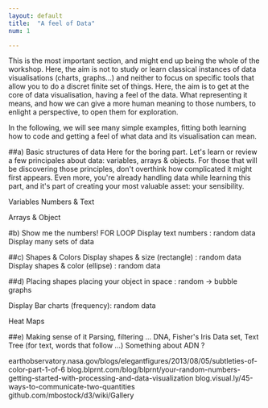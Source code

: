 ```yaml
---
layout: default
title:  "A feel of Data"
num: 1

---
```


This is the most important section, and might end up being the whole of the workshop. Here, the aim is not to study or learn classical instances of data visualisations (charts, graphs...) and neither to focus on specific tools that allow you to do a discret finite set of things. Here, the aim is to get at the core of data visualisation, having a feel of the data. What representing it means, and how we can give a more human meaning to those numbers, to enlight a perspective, to open them for exploration.

In the following, we will see many simple examples, fitting both learning how to code and getting a feel of what data and its visualisation can mean. 

##a) Basic structures of data
Here for the boring part. Let's learn or review a few principales about data: variables, arrays & objects. For those that will be discovering those principles, don't overthink how complicated it might first appears. Even more, you're already handling data while learning this part, and it's part of creating your most valuable asset: your sensibility.

Variables Numbers & Text

Arrays & Object

#b) Show me the numbers!
FOR LOOP
Display text numbers : random data
    Display many sets of data

##c) Shapes & Colors
Display shapes & size (rectangle) : random data
Display shapes & color (ellipse) : random data

##d) Placing shapes
placing your object in space : random -> bubble graphs

Display Bar charts (frequency): random data

Heat Maps


##e) Making sense of it
Parsing, filtering ...
DNA, Fisher's Iris Data set, Text
Tree (for text, words that follow ...)
Something about ADN ?

earthobservatory.nasa.gov/blogs/elegantfigures/2013/08/05/subtleties-of-color-part-1-of-6
blog.blprnt.com/blog/blprnt/your-random-numbers-getting-started-with-processing-and-data-visualization
blog.visual.ly/45-ways-to-communicate-two-quantities
github.com/mbostock/d3/wiki/Gallery
